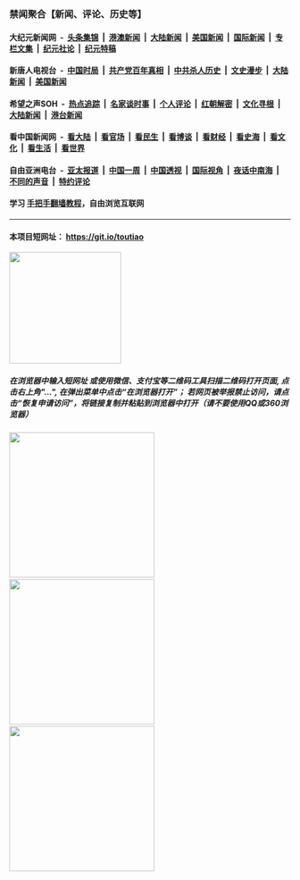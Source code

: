 ### 禁闻聚合【新闻、评论、历史等】

#### 大纪元新闻网 &nbsp;-&nbsp; [头条集锦](indexes/E头条集锦.md?t=02150155) &nbsp;|&nbsp; [港澳新闻](indexes/E港澳新闻.md?t=02150155)  &nbsp;|&nbsp; [大陆新闻](indexes/E大陆新闻.md?t=02150155) &nbsp;|&nbsp; [美国新闻](indexes/E美国新闻.md?t=02150155) &nbsp;|&nbsp; [国际新闻](indexes/E国际新闻.md?t=02150155) &nbsp;|&nbsp; [专栏文集](indexes/E专栏文集.md?t=02150155) &nbsp;|&nbsp; [纪元社论](indexes/E纪元社论.md?t=02150155) &nbsp;|&nbsp; [纪元特稿](indexes/E纪元特稿.md?t=02150155) 

#### 新唐人电视台 &nbsp;-&nbsp; [中国时局](indexes/N中国时局.md?t=02150155) &nbsp;|&nbsp; [共产党百年真相](indexes/N共产党百年真相.md?t=02150155) &nbsp;|&nbsp; [中共杀人历史](indexes/N中共杀人历史.md?t=02150155) &nbsp;|&nbsp; [文史漫步](indexes/N文史漫步.md?t=02150155) &nbsp;|&nbsp; [大陆新闻](indexes/N大陆新闻.md?t=02150155) &nbsp;|&nbsp; [美国新闻](indexes/N美国新闻.md?t=02150155)

#### 希望之声SOH &nbsp;-&nbsp; [热点追踪](indexes/H热点追踪.md?t=02150155) &nbsp;|&nbsp; [名家谈时事](indexes/H名家谈时事.md?t=02150155) &nbsp;|&nbsp; [个人评论](indexes/H个人评论.md?t=02150155)  &nbsp;|&nbsp; [红朝解密](indexes/H红朝解密.md?t=02150155) &nbsp;|&nbsp; [文化寻根](indexes/H文化寻根.md?t=02150155) &nbsp;|&nbsp; [大陆新闻](indexes/H大陆新闻.md?t=02150155) &nbsp;|&nbsp; [港台新闻](indexes/H港台新闻.md?t=02150155)

#### 看中国新闻网 &nbsp;-&nbsp; [看大陆](indexes/S看大陆.md?t=02150155) &nbsp;|&nbsp; [看官场](indexes/S看官场.md?t=02150155) &nbsp;|&nbsp; [看民生](indexes/S看民生.md?t=02150155)  &nbsp;|&nbsp; [看博谈](indexes/S看博谈.md?t=02150155) &nbsp;|&nbsp; [看财经](indexes/S看财经.md?t=02150155) &nbsp;|&nbsp; [看史海](indexes/S看史海.md?t=02150155) &nbsp;|&nbsp; [看文化](indexes/S看文化.md?t=02150155) &nbsp;|&nbsp; [看生活](indexes/S看生活.md?t=02150155) &nbsp;|&nbsp; [看世界](indexes/S看世界.md?t=02150155)

#### 自由亚洲电台 &nbsp;-&nbsp; [亚太报道](indexes/R亚太报道.md?t=02150155) &nbsp;|&nbsp; [中国一周](indexes/R中国一周.md?t=02150155) &nbsp;|&nbsp; [中国透视](indexes/R中国透视.md?t=02150155)  &nbsp;|&nbsp; [国际视角](indexes/R国际视角.md?t=02150155) &nbsp;|&nbsp; [夜话中南海](indexes/R夜话中南海.md?t=02150155) &nbsp;|&nbsp; [不同的声音](indexes/R不同的声音.md?t=02150155) &nbsp;|&nbsp; [特约评论](indexes/R特约评论.md?t=02150155)

#### 学习 [手把手翻墙教程](https://github.com/gfw-breaker/guides/wiki)，自由浏览互联网

----

#### 本项目短网址： https://git.io/toutiao
<img src="https://raw.githubusercontent.com/gfw-breaker/banned-news/master/scripts/img/qr.png" width="200px"/>  

##### 在浏览器中输入短网址 或使用微信、支付宝等二维码工具扫描二维码打开页面, 点击右上角"...", 在弹出菜单中点击“在浏览器打开”； 若网页被举报禁止访问，请点击“恢复申请访问”，将链接复制并粘贴到浏览器中打开（请不要使用QQ或360浏览器）

<img src="https://raw.githubusercontent.com/gfw-breaker/banned-news/master/scripts/img/1.png" width="260px"/> &nbsp; <img src="https://raw.githubusercontent.com/gfw-breaker/banned-news/master/scripts/img/2.png" width="260px"/> &nbsp; <img src="https://raw.githubusercontent.com/gfw-breaker/banned-news/master/scripts/img/3.png" width="260px"/>
